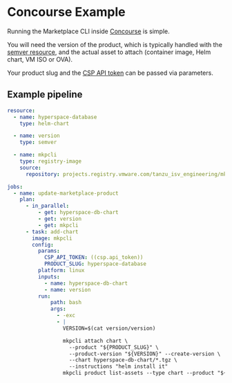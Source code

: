 # Concourse Example

Running the Marketplace CLI inside [Concourse](https://concourse-ci.org/) is simple.

You will need the version of the product, which is typically handled with the [semver resource](https://github.com/concourse/semver-resource), and the actual asset to attach (container image, Helm chart, VM ISO or OVA).

Your product slug and the [CSP API token](Authentication.md) can be passed via parameters.

## Example pipeline
```yaml
resource:
  - name: hyperspace-database
    type: helm-chart

  - name: version
    type: semver

  - name: mkpcli
    type: registry-image
    source:
      repository: projects.registry.vmware.com/tanzu_isv_engineering/mkpcli    

jobs:
  - name: update-marketplace-product
    plan:
      - in_parallel:
          - get: hyperspace-db-chart
          - get: version
          - get: mkpcli
      - task: add-chart
        image: mkpcli
        config:
          params:
            CSP_API_TOKEN: ((csp.api_token))
            PRODUCT_SLUG: hyperspace-database
          platform: linux
          inputs:
            - name: hyperspace-db-chart
            - name: version
          run:
              path: bash
              args:
                - -exc
                - |
                  VERSION=$(cat version/version)

                  mkpcli attach chart \
                    --product "${PRODUCT_SLUG}" \
                    --product-version "${VERSION}" --create-version \
                    --chart hyperspace-db-chart/*.tgz \
                    --instructions "helm install it"
                  mkpcli product list-assets --type chart --product "${PRODUCT_SLUG}" --product-version "${VERSION}"
```